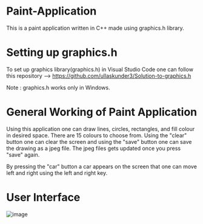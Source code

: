 # Paint-Application
This is a paint application written in C++ made using graphics.h library.

# Setting up graphics.h
To set up graphics library(graphics.h) in Visual Studio Code one can follow this repository -->
https://github.com/ullaskunder3/Solution-to-graphics.h

Note : graphics.h works only in Windows.

# General Working of Paint Application
Using this application one can draw lines, circles, rectangles, and fill colour in desired space.
There are 15 colours to choose from.
Using the "clear" button one can clear the screen and using the "save" button one can save the drawing as a jpeg file.
The jpeg files gets updated once you press "save" again.

By pressing the "car" button a car appears on the screen that one can move left and right using the left and right key.

# User Interface
![image](https://user-images.githubusercontent.com/79751075/232064716-14a93241-c530-49c3-8e59-200eac317d24.png)
